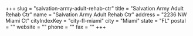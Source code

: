 +++
slug = "salvation-army-adult-rehab-ctr"
title = "Salvation Army Adult Rehab Ctr"
name = "Salvation Army Adult Rehab Ctr"
address = "2236 NW Miami Ct"
cityIndexKey = "city-fl-miami"
city = "Miami"
state = "FL"
postal = ""
website = ""
phone = ""
fax = ""
+++
